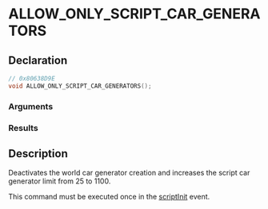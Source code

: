 # ALLOW_ONLY_SCRIPT_CAR_GENERATORS

## Declaration
```cpp
// 0x80638D9E
void ALLOW_ONLY_SCRIPT_CAR_GENERATORS();
```

### Arguments

### Results

## Description
Deactivates the world car generator creation and increases the script car generator limit from 25 to 1100.

This command must be executed once in the [scriptInit](https://happinessmp.net/docs/scripting/events#scriptinit) event.